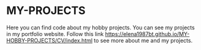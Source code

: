 # MY-PROJECTS
Here you can find code about my hobby projects. You can see my projects in my portfolio website. Follow this link https://elena1987bt.github.io/MY-HOBBY-PROJECTS/CV/index.html to see more about me and my projects.

